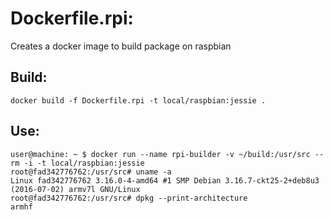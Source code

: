 # Dockerfile.rpi:

Creates a docker image to build package on raspbian

## Build:

`docker build -f Dockerfile.rpi -t local/raspbian:jessie .`

## Use:

```
user@machine: ~ $ docker run --name rpi-builder -v ~/build:/usr/src --rm -i -t local/raspbian:jessie
root@fad342776762:/usr/src# uname -a
Linux fad342776762 3.16.0-4-amd64 #1 SMP Debian 3.16.7-ckt25-2+deb8u3 (2016-07-02) armv7l GNU/Linux
root@fad342776762:/usr/src# dpkg --print-architecture
armhf
```
